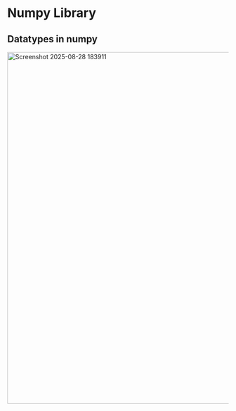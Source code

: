 # Numpy Library
## Datatypes in numpy
<img width="1180" height="798" alt="Screenshot 2025-08-28 183911" src="https://github.com/user-attachments/assets/f68c940c-a10b-4497-83c2-ca9131044f3b" />

